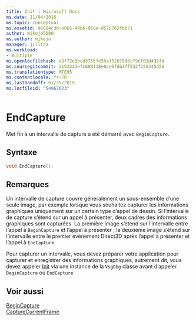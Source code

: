 ```yaml
---
title: Init | Microsoft Docs
ms.date: 11/04/2016
ms.topic: conceptual
ms.assetid: 06084c3b-e065-49b6-968e-d578762fb871
author: mikejo5000
ms.author: mikejo
manager: jillfra
ms.workload:
- multiple
ms.openlocfilehash: e8f72e3bcd3755fe59af5207586cf9cf03d432f4
ms.sourcegitcommit: 2193323efc608118e0ce6f6b2ff532f158245d56
ms.translationtype: MTE95
ms.contentlocale: fr-FR
ms.lasthandoff: 01/25/2019
ms.locfileid: "54967623"
---
```

# <a name="endcapture"></a>EndCapture
Met fin à un intervalle de capture a été démarré avec `BeginCapture`.  
  
## <a name="syntax"></a>Syntaxe  
  
```C++  
void EndCapture();  
```  
  
## <a name="remarks"></a>Remarques  
 Un intervalle de capture couvre généralement un sous-ensemble d’une seule image, par exemple lorsque vous souhaitez capturer les informations graphiques uniquement sur un certain type d’appel de dessin. Si l’intervalle de capture s’étend sur un appel à présenter, deux cadres des informations graphiques sont capturées. La première image s’étend sur l’intervalle entre l’appel à `BeginCapture` et l’appel à présenter ; la deuxième image s’étend sur l’intervalle entre le premier événement Direct3D après l’appel à présenter et l’appel à `EndCapture`.  
  
 Pour capturer un intervalle, vous devez préparer votre application pour capturer et enregistrer des informations graphiques, autrement dit, vous devez appeler [Init](init.md) via une instance de la `VsgDbg` classe avant d’appeler `BeginCapture` ou `EndCapture`.  
  
## <a name="see-also"></a>Voir aussi  
 [BeginCapture](begincapture.md)   
 [CaptureCurrentFrame](capturecurrentframe.md)